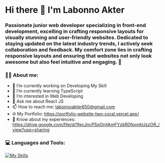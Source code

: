 # Hi there 👋 I'm Labonno Akter

### Passionate junior web developer specializing in front-end development, excelling in crafting responsive layouts for visually stunning and user-friendly websites. Dedicated to staying updated on the latest industry trends, I actively seek collaboration and feedback. My comfort zone lies in crafting responsive layouts and ensuring that websites not only look awesome but also feel intuitive and engaging. 🚀

### 👩‍💻 About me:

- 🔭 I’m currently working on Developing My Skill
- 🌱 I’m currently learning TypeScript
- 👀 I’m interested in Web Developing
- 💬 Ask me about React JS
- 📫 How to reach me: labonnoakter650@gmail.com
- 🌐 My Portfolio: https://portfolio-website-two-coral.vercel.app/
- 📄 Know about my experiences: https://drive.google.com/file/d/1fecJncPSqOnjIAmFYzkRDfpvnbUzzOR_/view?usp=sharing

### 💻 Languages and Tools:

[![My Skills](https://skillicons.dev/icons?i=html,css,js,tailwind,bootstrap,mui,react,nodejs,expressjs,mongodb,firebase,git,github,vscode,figma,perline=3)](https://skillicons.dev)
